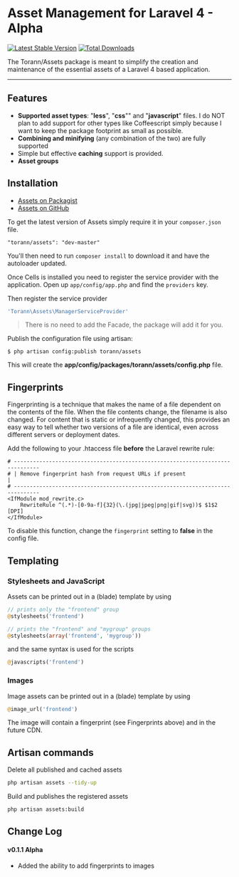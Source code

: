 # Asset Management for Laravel 4 - Alpha

[![Latest Stable Version](https://poser.pugx.org/torann/assets/v/stable.png)](https://packagist.org/packages/torann/assets) [![Total Downloads](https://poser.pugx.org/torann/assets/downloads.png)](https://packagist.org/packages/torann/assets)

The Torann/Assets package is meant to simplify the creation and maintenance of the essential assets of a Laravel 4 based application.

----------

## Features

* **Supported asset types**: "**less**", "**css**"" and "**javascript**" files.
I do NOT plan to add support for other types like Coffeescript simply because I want to keep the package footprint as small as possible.
* **Combining and minifying** (any combination of the two) are fully supported
* Simple but effective **caching** support is provided.
* **Asset groups**

## Installation

- [Assets on Packagist](https://packagist.org/packages/torann/assets)
- [Assets on GitHub](https://github.com/torann/laravel-4-assets)

To get the latest version of Assets simply require it in your `composer.json` file.

~~~
"torann/assets": "dev-master"
~~~

You'll then need to run `composer install` to download it and have the autoloader updated.

Once Cells is installed you need to register the service provider with the application. Open up `app/config/app.php` and find the `providers` key.

Then register the service provider
```php
'Torann\Assets\ManagerServiceProvider'
```

> There is no need to add the Facade, the package will add it for you.

Publish the configuration file using artisan:

~~~
$ php artisan config:publish torann/assets
~~~

This will create the **app/config/packages/torann/assets/config.php** file.

## Fingerprints

Fingerprinting is a technique that makes the name of a file dependent on the contents of the file. When the file contents change, the filename is also changed. For content that is static or infrequently changed, this provides an easy way to tell whether two versions of a file are identical, even across different servers or deployment dates.

Add the following to your .htaccess file **before** the Laravel rewrite rule:

```ApacheConf
# ------------------------------------------------------------------------------
# | Remove fingerprint hash from request URLs if present                       |
# ------------------------------------------------------------------------------
<IfModule mod_rewrite.c>
    RewriteRule ^(.*)-[0-9a-f]{32}(\.(jpg|jpeg|png|gif|svg))$ $1$2 [DPI]
</IfModule>
```

To disable this function, change the ``fingerprint`` setting to **false** in the config file.

## Templating

### Stylesheets and JavaScript 

Assets can be printed out in a (blade) template by using

~~~php
// prints only the "frontend" group
@stylesheets('frontend')

// prints the "frontend" and "mygroup" groups
@stylesheets(array('frontend', 'mygroup'))

~~~

and the same syntax is used for the scripts

~~~php
@javascripts('frontend')
~~~

### Images 

Image assets can be printed out in a (blade) template by using

~~~php
@image_url('frontend')
~~~

The image will contain a fingerprint (see Fingerprints above) and in the future CDN.

## Artisan commands

Delete all published and cached assets

~~~bash
php artisan assets --tidy-up
~~~

Build and publishes the registered assets

~~~bash
php artisan assets:build
~~~

## Change Log

#### v0.1.1 Alpha

- Added the ability to add fingerprints to images 